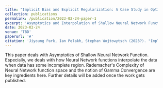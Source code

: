 ```yaml
---
title: "Implicit Bias and Explicit Regularization: A Case Study in Optimization Using Known Minimum Norm Interpolants. (In Progress)"
collection: publications
permalink: /publication/2023-02-24-paper-1
excerpt: 'Asymptotics and Interpolation of Shallow Neural Network Function.'
date: 2023-02-24
venue: 'TBD'
paperurl: '#'
citation: 'Jiyoung Park, Ian Pelakh, Stephan Wojtowytsch (2023?). "Implicit Bias and Explicit Regularization: A Case Study in Optimization Using Known Minimum Norm Interpolants." <i>TBD</i>. 1(1).'
---
```

This paper deals with Asymptotics of Shallow Neural Network Function. Especially, we deals with how Neural Network functions interpolate the data when data has some incomplete region. Rademacher's Complexity of Neural Network function space and the notion of Gamma Convergence are key ingredients here. Further details will be added once the work gets published.

<!---
[Download paper here](http://academicpages.github.io/files/paper1.pdf)


Recommended citation: Your Name, You. (2009). "Paper Title Number 1." <i>Journal 1</i>. 1(1).
-->
